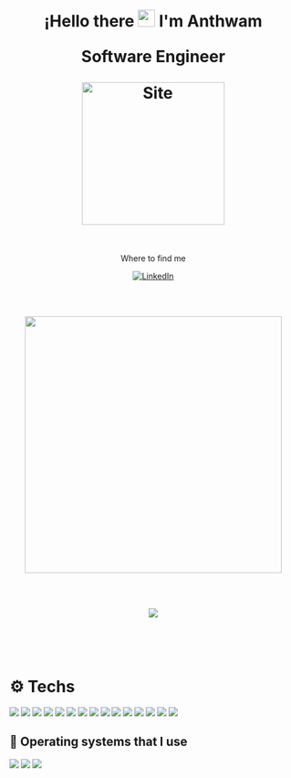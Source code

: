 <h1 align='center'>
    ¡Hello there  <img src="https://i.ibb.co/fCj3kcH/maple-leaf-30x30.png" width="30"> I'm Anthwam
    <p align='center'>
 Software Engineer
</p>
<a href="https://anthwam.netlify.app/" target="_blank"><img alt="Site" src="https://i.ibb.co/BwGdRTC/Logo-sin-espacios.png"  width="250" /></a>
</h1>

</br>

<p align='center'>
 Where to find me
</p>

<p align='center'>
<a href="https://www.linkedin.com/in/anthwam/" target="_blank"><img alt="LinkedIn" src="https://content.linkedin.com/content/dam/me/business/en-us/amp/brand-site/v2/bg/Chinese-LI-Bug.svg.original.svg" /></a>
</p>

</br>
</br>
<p align='center'>
  <a href="#"><img src="https://github-readme-stats.vercel.app/api?username=anthwam&show_icons=true&count_private=true&theme=onedark" width="450"></a>
</p>

</br>
</br>
<p align='center'>
  <a href="https://github.com/anuraghazra/github-readme-stats">
  <img align="center" src="https://github-readme-stats.anuraghazra1.vercel.app/api/top-langs/?username=Anthwam&layout=compact&theme=onedark" />
</a>
</p>
</br>
</br>
</br>

# ⚙️ Techs

<a><img src="https://img.icons8.com/dusk/48/000000/html-5.png"/>
</a>
<a><img src="https://img.icons8.com/dusk/48/000000/css3.png"/>
</a>
<a><img src="https://img.icons8.com/color/48/000000/sass.png"/>
</a>
<a><img src="https://img.icons8.com/dusk/48/000000/javascript.png"/>
</a>
<a><img src="https://img.icons8.com/color/48/000000/nodejs.png"/>
</a>
<a><img src="https://img.icons8.com/color/48/000000/typescript.png"/>
</a> 
<a><img src="https://img.icons8.com/plasticine/48/000000/react.png"/>
</a> 
<a><img src="https://img.icons8.com/color/48/000000/angularjs.png"/>
</a> 
<a><img src="https://img.icons8.com/color/48/000000/golang.png"/>
</a> 
<a><img src="https://img.icons8.com/color/48/000000/flutter.png"/>
</a> 
<a><img src="https://img.icons8.com/color/50/000000/postgreesql.png"/>
</a> 
<a><img src="https://img.icons8.com/color/48/000000/mongodb.png"/>
</a> 
<a><img src="https://img.icons8.com/color/48/000000/redis.png"/>
</a>
<a><img src="https://img.icons8.com/fluent/48/000000/ethereum.png"/>
</a>
<a><img src="https://img.icons8.com/dusk/48/000000/docker.png"/>
</a>
## 💽 Operating systems that I use
<a>
<img src="https://img.icons8.com/dusk/64/000000/linux.png"/>
</a> 
<a>
<img src="https://img.icons8.com/dusk/64/000000/windows-logo.png"/>
</a> 
<a>
<img src="https://img.icons8.com/plasticine/65/000000/mac-logo.png"/>
</a> 
</br>
</br>

<!-- [![Readme Card](https://github-readme-stats.vercel.app/api/pin/?username=anthwam&repo=site)](https://github.com/anthwam/site)

</br>
</br> -->

<!-- [![Readme Card](https://github-readme-stats.vercel.app/api/pin/?username=anthwam&repo=portfolio)](https://github.com/anthwam/portfolio)

</br>
</br> -->

<!-- [![Readme Card](https://github-readme-stats.vercel.app/api/pin/?username=anthwam&repo=serviciohttp)](https://github.com/anthwam/serviciohttp)

</br>
</br> -->

<!-- [![Readme Card](https://github-readme-stats.vercel.app/api/pin/?username=anthwam&repo=anthwam)](https://github.com/anthwam/anthwa) -->